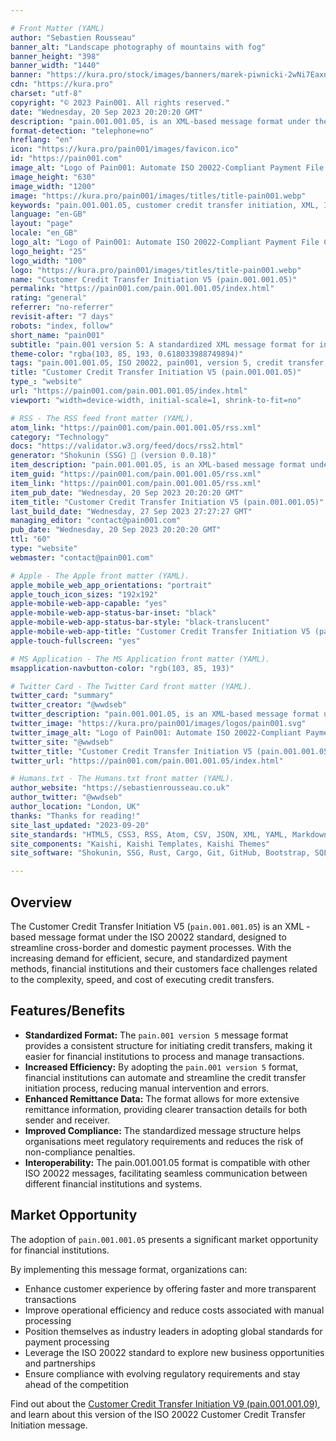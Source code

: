 ```yaml
---

# Front Matter (YAML)
author: "Sebastien Rousseau"
banner_alt: "Landscape photography of mountains with fog"
banner_height: "398"
banner_width: "1440"
banner: "https://kura.pro/stock/images/banners/marek-piwnicki-2wNi7EaxnQg.webp"
cdn: "https://kura.pro"
charset: "utf-8"
copyright: "© 2023 Pain001. All rights reserved."
date: "Wednesday, 20 Sep 2023 20:20:20 GMT"
description: "pain.001.001.05, is an XML-based message format under the ISO 20022 standard designed to streamline cross-border and domestic payment processes."
format-detection: "telephone=no"
hreflang: "en"
icon: "https://kura.pro/pain001/images/favicon.ico"
id: "https://pain001.com"
image_alt: "Logo of Pain001: Automate ISO 20022-Compliant Payment File Creation"
image_height: "630"
image_width: "1200"
image: "https://kura.pro/pain001/images/titles/title-pain001.webp"
keywords: "pain.001.001.05, customer credit transfer initiation, XML, ISO 20022, cross-border payments, domestic payments, efficiency, speed, cost, compliance, market opportunity"
language: "en-GB"
layout: "page"
locale: "en_GB"
logo_alt: "Logo of Pain001: Automate ISO 20022-Compliant Payment File Creation"
logo_height: "25"
logo_width: "100"
logo: "https://kura.pro/pain001/images/titles/title-pain001.webp"
name: "Customer Credit Transfer Initiation V5 (pain.001.001.05)"
permalink: "https://pain001.com/pain.001.001.05/index.html"
rating: "general"
referrer: "no-referrer"
revisit-after: "7 days"
robots: "index, follow"
short_name: "pain001"
subtitle: "pain.001 version 5: A standardized XML message format for initiating credit transfers."
theme-color: "rgba(103, 85, 193, 0.618033988749894)"
tags: "pain.001.001.05, ISO 20022, pain001, version 5, credit transfer, XML, message format, standardization, automation, cross-border, domestic, payments"
title: "Customer Credit Transfer Initiation V5 (pain.001.001.05)"
type_: "website"
url: "https://pain001.com/pain.001.001.05/index.html"
viewport: "width=device-width, initial-scale=1, shrink-to-fit=no"

# RSS - The RSS feed front matter (YAML).
atom_link: "https://pain001.com/pain.001.001.05/rss.xml"
category: "Technology"
docs: "https://validator.w3.org/feed/docs/rss2.html"
generator: "Shokunin (SSG) 🦀 (version 0.0.18)"
item_description: "pain.001.001.05, is an XML-based message format under the ISO 20022 standard designed to streamline cross-border and domestic payment processes."
item_guid: "https://pain001.com/pain.001.001.05/rss.xml"
item_link: "https://pain001.com/pain.001.001.05/rss.xml"
item_pub_date: "Wednesday, 20 Sep 2023 20:20:20 GMT"
item_title: "Customer Credit Transfer Initiation V5 (pain.001.001.05)"
last_build_date: "Wednesday, 27 Sep 2023 27:27:27 GMT"
managing_editor: "contact@pain001.com"
pub_date: "Wednesday, 20 Sep 2023 20:20:20 GMT"
ttl: "60"
type: "website"
webmaster: "contact@pain001.com"

# Apple - The Apple front matter (YAML).
apple_mobile_web_app_orientations: "portrait"
apple_touch_icon_sizes: "192x192"
apple-mobile-web-app-capable: "yes"
apple-mobile-web-app-status-bar-inset: "black"
apple-mobile-web-app-status-bar-style: "black-translucent"
apple-mobile-web-app-title: "Customer Credit Transfer Initiation V5 (pain.001.001.05)"
apple-touch-fullscreen: "yes"

# MS Application - The MS Application front matter (YAML).
msapplication-navbutton-color: "rgb(103, 85, 193)"

# Twitter Card - The Twitter Card front matter (YAML).
twitter_card: "summary"
twitter_creator: "@wwdseb"
twitter_description: "pain.001.001.05, is an XML-based message format under the ISO 20022 standard designed to streamline cross-border and domestic payment processes."
twitter_image: "https://kura.pro/pain001/images/logos/pain001.svg"
twitter_image_alt: "Logo of Pain001: Automate ISO 20022-Compliant Payment File Creation"
twitter_site: "@wwdseb"
twitter_title: "Customer Credit Transfer Initiation V5 (pain.001.001.05)"
twitter_url: "https://pain001.com/pain.001.001.05/index.html"

# Humans.txt - The Humans.txt front matter (YAML).
author_website: "https://sebastienrousseau.co.uk"
author_twitter: "@wwdseb"
author_location: "London, UK"
thanks: "Thanks for reading!"
site_last_updated: "2023-09-20"
site_standards: "HTML5, CSS3, RSS, Atom, CSV, JSON, XML, YAML, Markdown, TOML, SQLite"
site_components: "Kaishi, Kaishi Templates, Kaishi Themes"
site_software: "Shokunin, SSG, Rust, Cargo, Git, GitHub, Bootstrap, SQLite, VS Code"

---
```


<!-- markdownlint-disable MD033 MD041 -->

<div class="row g-0">
    <div
      aria-hidden="false"
      class="fade-in col-lg-6 order-lg-2 text-white"
      data-has-animated="true"
      data-show-type="fade-in"
      style="
        background-position: top center !important;
        background-size: 100vh 100vw !important;
        background: url(
          'https://kura.pro/stock/images/banners/s-tsuchiya-LCiB1L8CACM.webp')
          no-repeat;
    ">
</div>
<div class="col-lg-6 order-lg-1 text-left">
  <div class="container-fluid px-5 py-5">

<!-- markdownlint-enable MD033 MD041 -->

## Overview

The Customer Credit Transfer Initiation V5 (`pain.001.001.05`) is an XML
-based message format under the ISO 20022 standard, designed to
streamline cross-border and domestic payment processes. With the
increasing demand for efficient, secure, and standardized payment
methods, financial institutions and their customers face challenges
related to the complexity, speed, and cost of executing credit transfers.

## Features/Benefits

- **Standardized Format:** The `pain.001 version 5` message format provides a
  consistent structure for initiating credit transfers, making it easier for
  financial institutions to process and manage transactions.
- **Increased Efficiency:** By adopting the `pain.001 version 5` format,
  financial institutions can automate and streamline the credit transfer
  initiation process, reducing manual intervention and errors.
- **Enhanced Remittance Data:** The format allows for more extensive remittance
  information, providing clearer transaction details for both sender and
  receiver.
- **Improved Compliance:** The standardized message structure helps
  organisations meet regulatory requirements and reduces the risk of
  non-compliance penalties.
- **Interoperability:** The pain.001.001.05 format is compatible with other ISO
  20022 messages, facilitating seamless communication between different
  financial institutions and systems.

## Market Opportunity

The adoption of `pain.001.001.05` presents a significant market
opportunity for financial institutions.

By implementing this message format, organizations can:

- Enhance customer experience by offering faster and more transparent
  transactions
- Improve operational efficiency and reduce costs associated with manual
  processing
- Position themselves as industry leaders in adopting global standards for
  payment processing
- Leverage the ISO 20022 standard to explore new business opportunities and
  partnerships
- Ensure compliance with evolving regulatory requirements and stay ahead of the
  competition

Find out about the
[Customer Credit Transfer Initiation V9 (pain.001.001.09)][01], and learn about
this version of the ISO 20022 Customer Credit Transfer Initiation message.

<!-- markdownlint-disable MD033 MD041 -->

  </div>
  </div>
</div>

<!-- markdownlint-enable MD033 MD041 -->

[01]: /pain.001.001.09/index.html